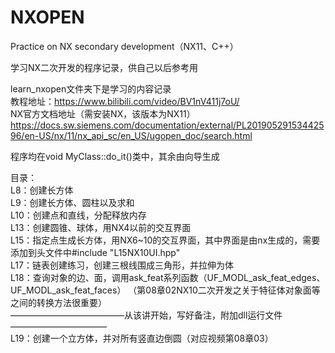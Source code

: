 # NXOPEN
Practice on NX secondary development（NX11、C++）

学习NX二次开发的程序记录，供自己以后参考用

learn_nxopen文件夹下是学习的内容记录  
教程地址：https://www.bilibili.com/video/BV1nV411j7oU/  
NX官方文档地址（需安装NX，该版本为NX11）
https://docs.sw.siemens.com/documentation/external/PL20190529153442596/en-US/nx/11/nx_api_sc/en_US/ugopen_doc/search.html


程序均在void MyClass::do_it()类中，其余由向导生成  

目录：  
L8：创建长方体  
L9：创建长方体、圆柱以及求和  
L10：创建点和直线，分配释放内存  
L13：创建圆锥、球体，用NX4以前的交互界面  
L15：指定点生成长方体，用NX6~10的交互界面，其中界面是由nx生成的，需要添加到头文件中#include "L15NX10UI.hpp"  
L17：链表创建练习，创建三根线围成三角形，并拉伸为体  
L18：查询对象的边、面，调用ask_feat系列函数（UF_MODL_ask_feat_edges、UF_MODL_ask_feat_faces）  （第08章02NX10二次开发之关于特征体对象面等之间的转换方法很重要）    
—————————————从该讲开始，写好备注，附加dll运行文件———————————  
L19：创建一个立方体，并对所有竖直边倒圆（对应视频第08章03）  



